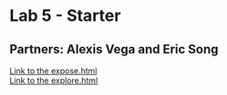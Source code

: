 # Lab 5 - Starter

## Partners: Alexis Vega and Eric Song 

[Link to the expose.html](expose.html)  
[Link to the explore.html](expose.html)
